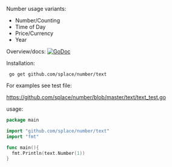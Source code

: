 Number usage variants:

*    Number/Counting
*    Time of Day
*    Price/Currency
*    Year

Overview/docs: [![GoDoc](https://godoc.org/github.com/splace/number/text?status.svg)](https://godoc.org/github.com/splace/number/text) 

Installation:

     go get github.com/splace/number/text   

For examples see test file:

https://github.com/splace/number/blob/master/text/text_test.go

usage:

```go
package main

import "github.com/splace/number/text"
import "fmt"

func main(){
  fmt.Println(text.Number(1))
}
```
